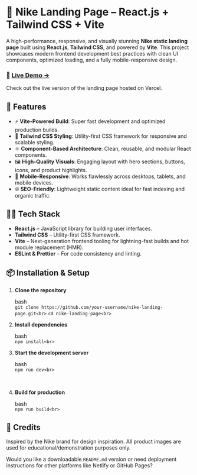 

# 👟 Nike Landing Page – React.js + Tailwind CSS + Vite

A high-performance, responsive, and visually stunning **Nike static landing page** built using **React.js**, **Tailwind CSS**, and powered by **Vite**. This project showcases modern frontend development best practices with clean UI components, optimized loading, and a fully mobile-responsive design.

### 🔗 **[Live Demo →](https://nike-static-landing-page.vercel.app/)**

Check out the live version of the landing page hosted on Vercel.


## 🚀 Features

* ⚡ **Vite-Powered Build**: Super fast development and optimized production builds.<br>
* 🎨 **Tailwind CSS Styling**: Utility-first CSS framework for responsive and scalable styling.<br>
* ⚛️ **Component-Based Architecture**: Clean, reusable, and modular React components.<br>
* 🖼️ **High-Quality Visuals**: Engaging layout with hero sections, buttons, icons, and product highlights.<br>
* 📱 **Mobile-Responsive**: Works flawlessly across desktops, tablets, and mobile devices.<br>
* 🌐 **SEO-Friendly**: Lightweight static content ideal for fast indexing and organic traffic.<br>


## 🧑‍💻 Tech Stack

* **React.js** – JavaScript library for building user interfaces.<br>
* **Tailwind CSS** – Utility-first CSS framework.<br>
* **Vite** – Next-generation frontend tooling for lightning-fast builds and hot module replacement (HMR).<br>
* **ESLint & Prettier** – For code consistency and linting.<br>


## 📦 Installation & Setup

1. **Clone the repository**<br>

   bash<br>
   `git clone https://github.com/your-username/nike-landing-page.git<br>`
   `cd nike-landing-page<br>`
   

2. **Install dependencies**<br>

   bash<br>
   `npm install<br>`
   

3. **Start the development server**<br>

   bash<br>
   `npm run dev<br>`
  <br>

4. **Build for production**<br>

   bash<br>
   `npm run build<br>`



## 🙌 Credits

Inspired by the Nike brand for design inspiration. All product images are used for educational/demonstration purposes only.


Would you like a downloadable `README.md` version or need deployment instructions for other platforms like Netlify or GitHub Pages?

